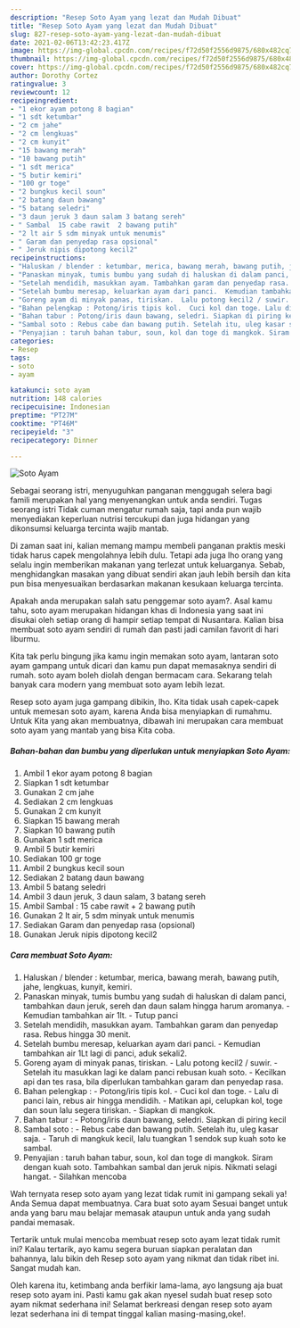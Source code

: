 ```yaml
---
description: "Resep Soto Ayam yang lezat dan Mudah Dibuat"
title: "Resep Soto Ayam yang lezat dan Mudah Dibuat"
slug: 827-resep-soto-ayam-yang-lezat-dan-mudah-dibuat
date: 2021-02-06T13:42:23.417Z
image: https://img-global.cpcdn.com/recipes/f72d50f2556d9875/680x482cq70/soto-ayam-foto-resep-utama.jpg
thumbnail: https://img-global.cpcdn.com/recipes/f72d50f2556d9875/680x482cq70/soto-ayam-foto-resep-utama.jpg
cover: https://img-global.cpcdn.com/recipes/f72d50f2556d9875/680x482cq70/soto-ayam-foto-resep-utama.jpg
author: Dorothy Cortez
ratingvalue: 3
reviewcount: 12
recipeingredient:
- "1 ekor ayam potong 8 bagian"
- "1 sdt ketumbar"
- "2 cm jahe"
- "2 cm lengkuas"
- "2 cm kunyit"
- "15 bawang merah"
- "10 bawang putih"
- "1 sdt merica"
- "5 butir kemiri"
- "100 gr toge"
- "2 bungkus kecil soun"
- "2 batang daun bawang"
- "5 batang seledri"
- "3 daun jeruk 3 daun salam 3 batang sereh"
- " Sambal  15 cabe rawit  2 bawang putih"
- "2 lt air 5 sdm minyak untuk menumis"
- " Garam dan penyedap rasa opsional"
- " Jeruk nipis dipotong kecil2"
recipeinstructions:
- "Haluskan / blender : ketumbar, merica, bawang merah, bawang putih, jahe, lengkuas, kunyit, kemiri."
- "Panaskan minyak, tumis bumbu yang sudah di haluskan di dalam panci, tambahkan daun jeruk, sereh dan daun salam hingga harum aromanya.  Kemudian tambahkan air 1lt.  Tutup panci"
- "Setelah mendidih, masukkan ayam. Tambahkan garam dan penyedap rasa. Rebus hingga 30 menit."
- "Setelah bumbu meresap, keluarkan ayam dari panci.  Kemudian tambahkan air 1Lt lagi di panci, aduk sekali2."
- "Goreng ayam di minyak panas, tiriskan.  Lalu potong kecil2 / suwir.  Setelah itu masukkan lagi ke dalam panci rebusan kuah soto.  Kecilkan api dan tes rasa, bila diperlukan tambahkan garam dan penyedap rasa."
- "Bahan pelengkap : Potong/iris tipis kol.  Cuci kol dan toge. Lalu di panci lain, rebus air hingga mendidih.  Matikan api, celupkan kol, toge dan soun lalu segera tiriskan. Siapkan di mangkok."
- "Bahan tabur : Potong/iris daun bawang, seledri. Siapkan di piring kecil"
- "Sambal soto : Rebus cabe dan bawang putih. Setelah itu, uleg kasar saja.  Taruh di mangkuk kecil, lalu tuangkan 1 sendok sup kuah soto ke sambal."
- "Penyajian : taruh bahan tabur, soun, kol dan toge di mangkok. Siram dengan kuah soto. Tambahkan sambal dan jeruk nipis. Nikmati selagi hangat. Silahkan mencoba"
categories:
- Resep
tags:
- soto
- ayam

katakunci: soto ayam 
nutrition: 148 calories
recipecuisine: Indonesian
preptime: "PT27M"
cooktime: "PT46M"
recipeyield: "3"
recipecategory: Dinner

---
```



![Soto Ayam](https://img-global.cpcdn.com/recipes/f72d50f2556d9875/680x482cq70/soto-ayam-foto-resep-utama.jpg)

Sebagai seorang istri, menyuguhkan panganan menggugah selera bagi famili merupakan hal yang menyenangkan untuk anda sendiri. Tugas seorang istri Tidak cuman mengatur rumah saja, tapi anda pun wajib menyediakan keperluan nutrisi tercukupi dan juga hidangan yang dikonsumsi keluarga tercinta wajib mantab.

Di zaman  saat ini, kalian memang mampu membeli panganan praktis meski tidak harus capek mengolahnya lebih dulu. Tetapi ada juga lho orang yang selalu ingin memberikan makanan yang terlezat untuk keluarganya. Sebab, menghidangkan masakan yang dibuat sendiri akan jauh lebih bersih dan kita pun bisa menyesuaikan berdasarkan makanan kesukaan keluarga tercinta. 



Apakah anda merupakan salah satu penggemar soto ayam?. Asal kamu tahu, soto ayam merupakan hidangan khas di Indonesia yang saat ini disukai oleh setiap orang di hampir setiap tempat di Nusantara. Kalian bisa membuat soto ayam sendiri di rumah dan pasti jadi camilan favorit di hari liburmu.

Kita tak perlu bingung jika kamu ingin memakan soto ayam, lantaran soto ayam gampang untuk dicari dan kamu pun dapat memasaknya sendiri di rumah. soto ayam boleh diolah dengan bermacam cara. Sekarang telah banyak cara modern yang membuat soto ayam lebih lezat.

Resep soto ayam juga gampang dibikin, lho. Kita tidak usah capek-capek untuk memesan soto ayam, karena Anda bisa menyiapkan di rumahmu. Untuk Kita yang akan membuatnya, dibawah ini merupakan cara membuat soto ayam yang mantab yang bisa Kita coba.

<!--inarticleads1-->

##### Bahan-bahan dan bumbu yang diperlukan untuk menyiapkan Soto Ayam:

1. Ambil 1 ekor ayam potong 8 bagian
1. Siapkan 1 sdt ketumbar
1. Gunakan 2 cm jahe
1. Sediakan 2 cm lengkuas
1. Gunakan 2 cm kunyit
1. Siapkan 15 bawang merah
1. Siapkan 10 bawang putih
1. Gunakan 1 sdt merica
1. Ambil 5 butir kemiri
1. Sediakan 100 gr toge
1. Ambil 2 bungkus kecil soun
1. Sediakan 2 batang daun bawang
1. Ambil 5 batang seledri
1. Ambil 3 daun jeruk, 3 daun salam, 3 batang sereh
1. Ambil  Sambal : 15 cabe rawit + 2 bawang putih
1. Gunakan 2 lt air, 5 sdm minyak untuk menumis
1. Sediakan  Garam dan penyedap rasa (opsional)
1. Gunakan  Jeruk nipis dipotong kecil2




<!--inarticleads2-->

##### Cara membuat Soto Ayam:

1. Haluskan / blender : ketumbar, merica, bawang merah, bawang putih, jahe, lengkuas, kunyit, kemiri.
1. Panaskan minyak, tumis bumbu yang sudah di haluskan di dalam panci, tambahkan daun jeruk, sereh dan daun salam hingga harum aromanya.  - Kemudian tambahkan air 1lt.  - Tutup panci
1. Setelah mendidih, masukkan ayam. Tambahkan garam dan penyedap rasa. Rebus hingga 30 menit.
1. Setelah bumbu meresap, keluarkan ayam dari panci.  - Kemudian tambahkan air 1Lt lagi di panci, aduk sekali2.
1. Goreng ayam di minyak panas, tiriskan.  - Lalu potong kecil2 / suwir.  - Setelah itu masukkan lagi ke dalam panci rebusan kuah soto.  - Kecilkan api dan tes rasa, bila diperlukan tambahkan garam dan penyedap rasa.
1. Bahan pelengkap : - Potong/iris tipis kol.  - Cuci kol dan toge. - Lalu di panci lain, rebus air hingga mendidih.  - Matikan api, celupkan kol, toge dan soun lalu segera tiriskan. - Siapkan di mangkok.
1. Bahan tabur : - Potong/iris daun bawang, seledri. Siapkan di piring kecil
1. Sambal soto : - Rebus cabe dan bawang putih. Setelah itu, uleg kasar saja.  - Taruh di mangkuk kecil, lalu tuangkan 1 sendok sup kuah soto ke sambal.
1. Penyajian : taruh bahan tabur, soun, kol dan toge di mangkok. Siram dengan kuah soto. Tambahkan sambal dan jeruk nipis. Nikmati selagi hangat. - Silahkan mencoba




Wah ternyata resep soto ayam yang lezat tidak rumit ini gampang sekali ya! Anda Semua dapat membuatnya. Cara buat soto ayam Sesuai banget untuk anda yang baru mau belajar memasak ataupun untuk anda yang sudah pandai memasak.

Tertarik untuk mulai mencoba membuat resep soto ayam lezat tidak rumit ini? Kalau tertarik, ayo kamu segera buruan siapkan peralatan dan bahannya, lalu bikin deh Resep soto ayam yang nikmat dan tidak ribet ini. Sangat mudah kan. 

Oleh karena itu, ketimbang anda berfikir lama-lama, ayo langsung aja buat resep soto ayam ini. Pasti kamu gak akan nyesel sudah buat resep soto ayam nikmat sederhana ini! Selamat berkreasi dengan resep soto ayam lezat sederhana ini di tempat tinggal kalian masing-masing,oke!.

